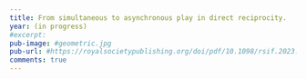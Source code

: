 ```yaml
---
title: From simultaneous to asynchronous play in direct reciprocity.
year: (in progress)
#excerpt:
pub-image: #geometric.jpg
pub-url: #https://royalsocietypublishing.org/doi/pdf/10.1098/rsif.2023.0460
comments: true
---
```



